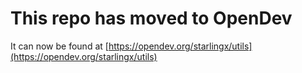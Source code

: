 # This repo has moved to OpenDev

It can now be found at [https://opendev.org/starlingx/utils](https://opendev.org/starlingx/utils)
